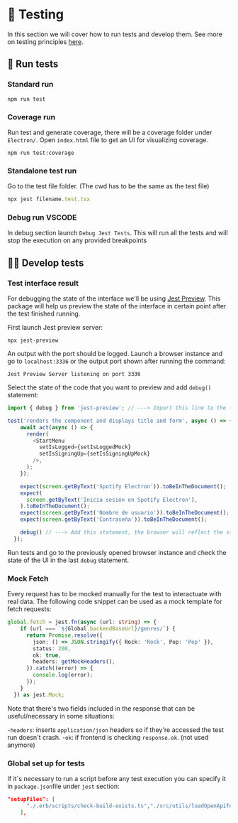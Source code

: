# 🧪 Testing

In this section we will cover how to run tests and develop them. See more on testing principles [here](../utils/Testing-Principles.md).

## 🧪 Run tests

### Standard run

```console
npm run test
```

### Coverage run

Run test and generate coverage, there will be a coverage folder under `Electron/`. Open `index.html` file to get an UI for visualizing coverage.

```console
npm run test:coverage
```

### Standalone test run

Go to the test file folder. (The cwd has to be the same as the test file)

```ts
npx jest filename.test.tsx
```

### Debug run VSCODE

In debug section launch `Debug Jest Tests`. This will run all the tests and will stop the execution on any provided breakpoints

## 👷‍♂️ Develop tests


### Test interface result

For debugging the state of the interface we'll be using [Jest Preview](https://www.jest-preview.com/docs/api/debug/). This package will help us preview the state of the interface in certain point after the test finished running.

First launch Jest preview server:
```console
npx jest-preview
```

An output with the port should be logged. Launch a browser instance and go to `localhost:3336` or the output port shown after running the command:
```console
Jest Preview Server listening on port 3336
```

Select the state of the code that you want to preview and add `debug()` statement:
```ts
import { debug } from 'jest-preview'; // ---> Import this line to the test file

test('renders the component and displays title and form', async () => {
    await act(async () => {
      render(
        <StartMenu
          setIsLogged={setIsLoggedMock}
          setIsSigningUp={setIsSigningUpMock}
        />,
      );
    });

    expect(screen.getByText('Spotify Electron')).toBeInTheDocument();
    expect(
      screen.getByText('Inicia sesión en Spotify Electron'),
    ).toBeInTheDocument();
    expect(screen.getByText('Nombre de usuario')).toBeInTheDocument();
    expect(screen.getByText('Contraseña')).toBeInTheDocument();

    debug() // ---> Add this statement, the browser will reflect the state of the UI in this point
  });
```
Run tests and go to the previously opened browser instance and check the state of the UI in the last `debug` statement.


### Mock Fetch

Every request has to be mocked manually for the test to interactuate with real data. The following
code snippet can be used as a mock template for fetch requests:

```ts
global.fetch = jest.fn(async (url: string) => {
    if (url === `${Global.backendBaseUrl}/genres/`) {
      return Promise.resolve({
        json: () => JSON.stringify({ Rock: 'Rock', Pop: 'Pop' }),
        status: 200,
        ok: true,
        headers: getMockHeaders(),
      }).catch((error) => {
        console.log(error);
      });
    }
  }) as jest.Mock;
```

Note that there's two fields included in the response that can be useful/necessary in some situations:

-`headers`: inserts `application/json` headers so if they're accessed the test run doesn't crash.
-`ok`: if frontend is checking `response.ok`. (not used anymore)

### Global set up for tests

If it´s necessary to run a script before any test execution you can specify it in `package.json`file under `jest` section:

```json
"setupFiles": [
      "./.erb/scripts/check-build-exists.ts","./src/utils/loadOpenApiTests.ts"
    ],
```
